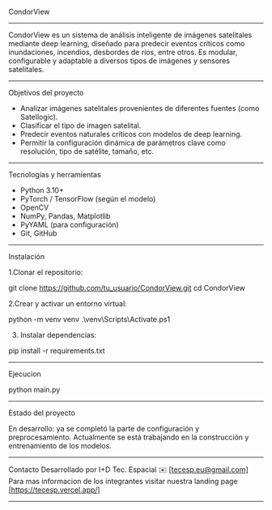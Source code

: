 CondorView 
___________________________________________________________________________________________________________________________________________________________________________________________________________________________________________________________________________________________________

CondorView es un sistema de análisis inteligente de imágenes satelitales mediante deep learning, diseñado para predecir eventos críticos como inundaciones, incendios, desbordes de ríos, entre otros. Es modular, configurable y adaptable a diversos tipos de imágenes y sensores satelitales.

___________________________________________________________________________________________________________________________________________________________________________________________________________________________________________________________________________________________________

Objetivos del proyecto

- Analizar imágenes satelitales provenientes de diferentes fuentes (como Satellogic).
- Clasificar el tipo de imagen satelital.
- Predecir eventos naturales críticos con modelos de deep learning.
- Permitir la configuración dinámica de parámetros clave como resolución, tipo de satélite, tamaño, etc.
___________________________________________________________________________________________________________________________________________________________________________________________________________________________________________________________________________________________________


Tecnologías y herramientas

- Python 3.10+
- PyTorch / TensorFlow (según el modelo)
- OpenCV
- NumPy, Pandas, Matplotlib
- PyYAML (para configuración)
- Git, GitHub
___________________________________________________________________________________________________________________________________________________________________________________________________________________________________________________________________________________________________


Instalación

1.Clonar el repositorio:

git clone https://github.com/tu_usuario/CondorView.git
cd CondorView

2.Crear y activar un entorno virtual:

python -m venv venv
.\venv\Scripts\Activate.ps1   

3. Instalar dependencias:

pip install -r requirements.txt
___________________________________________________________________________________________________________________________________________________________________________________________________________________________________________________________________________________________________

Ejecucion

python main.py
___________________________________________________________________________________________________________________________________________________________________________________________________________________________________________________________________________________________________

Estado del proyecto

En desarrollo: ya se completó la parte de configuración y preprocesamiento. Actualmente se está trabajando en la construcción y entrenamiento de los modelos.
___________________________________________________________________________________________________________________________________________________________________________________________________________________________________________________________________________________________________

Contacto
Desarrollado por I+D Tec. Espacial
✉️ [tecesp.eu@gmail.com]
Para mas informacion de los integrantes visitar nuestra landing page [https://tecesp.vercel.app/]
___________________________________________________________________________________________________________________________________________________________________________________________________________________________________________________________________________________________________

